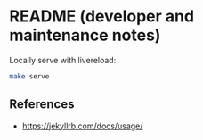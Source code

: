 # README (developer and maintenance notes)




Locally serve with livereload:

```sh
make serve
```


## References

- https://jekyllrb.com/docs/usage/
